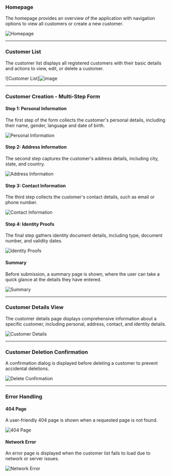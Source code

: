 ### Homepage

The homepage provides an overview of the application with navigation options to view all customers or create a new customer.

![Homepage](./screenshots/landing_page.png)

---

### Customer List

The customer list displays all registered customers with their basic details and actions to view, edit, or delete a customer.

![Customer List]![image](https://github.com/user-attachments/assets/1687c7dd-6b68-4071-aff9-70f7627b89b5)


---

### Customer Creation - Multi-Step Form

#### Step 1: Personal Information

The first step of the form collects the customer's personal details, including their name, gender, language and date of birth.

![Personal Information](./screenshots/personal_details.png)

#### Step 2: Address Information

The second step captures the customer's address details, including city, state, and country.

![Address Information](./screenshots/address_details.png)

#### Step 3: Contact Information

The third step collects the customer's contact details, such as email or phone number.

![Contact Information](./screenshots/contact_details.png)

#### Step 4: Identity Proofs

The final step gathers identity document details, including type, document number, and validity dates.

![Identity Proofs](./screenshots/identity_details.png)

#### Summary

Before submission, a summary page is shown, where the user can take a quick glance at the details they have entered.

![Summary](./screenshots/summary.png)

---

### Customer Details View

The customer details page displays comprehensive information about a specific customer, including personal, address, contact, and identity details.

![Customer Details](./screenshots/customer_details.png)

---

### Customer Deletion Confirmation

A confirmation dialog is displayed before deleting a customer to prevent accidental deletions.

![Delete Confirmation](./screenshots/delete_customer_modal.png)

---

### Error Handling

#### 404 Page

A user-friendly 404 page is shown when a requested page is not found.

![404 Page](./screenshots/not_found_page.png)

#### Network Error

An error page is displayed when the customer list fails to load due to network or server issues.

![Network Error](./screenshots/fetch_error.png)
